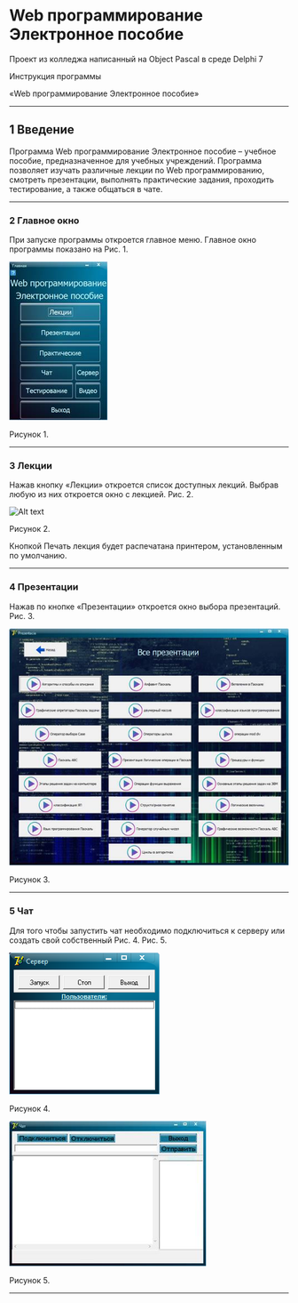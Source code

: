 # Web программирование Электронное пособие
Проект из колледжа написанный на Object Pascal в среде Delphi 7

Инструкция программы

«Web программирование Электронное пособие»
____
## **1 Введение**

 

Программа Web программирование Электронное пособие – учебное пособие, предназначенное для учебных учреждений. Программа позволяет изучать различные лекции по Web программированию, смотреть презентации, выполнять практические задания, проходить тестирование, а также общаться в чате.

 
____
### **2 Главное окно**

 

При запуске программы откроется главное меню. Главное окно программы показано на Рис. 1.

![Alt text](https://github.com/HIKKANOTE/web-course/blob/new_branch/%D0%98%D0%BD%D1%81%D1%82%D1%80%D1%83%D0%BA%D1%86%D0%B8%D1%8F/instruction.files/image002.jpg?raw=true "Main menu")

Рисунок 1.
____
### **3 Лекции**

 

Нажав кнопку «Лекции» откроется список доступных лекций. Выбрав любую из них откроется окно с лекцией. Рис. 2.

![Alt text](https://github.com/HIKKANOTE/web-course/blob/new_branch/%D0%98%D0%BD%D1%81%D1%82%D1%80%D1%83%D0%BA%D1%86%D0%B8%D1%8F/instruction.files/image004.jpg?raw=true "
lectures")

Рисунок 2.

Кнопкой Печать лекция будет распечатана принтером, установленным по умолчанию.
____
### **4 Презентации**

 

Нажав по кнопке «Презентации» откроется окно выбора презентаций. Рис. 3.

![Alt text](https://github.com/HIKKANOTE/web-course/blob/new_branch/%D0%98%D0%BD%D1%81%D1%82%D1%80%D1%83%D0%BA%D1%86%D0%B8%D1%8F/instruction.files/image006.jpg?raw=true "Presentations")

Рисунок 3.
____
### **5 Чат**

 

Для того чтобы запустить чат необходимо подключиться к серверу или создать свой собственный Рис. 4. Рис. 5.

![Alt text](https://github.com/HIKKANOTE/web-course/blob/new_branch/%D0%98%D0%BD%D1%81%D1%82%D1%80%D1%83%D0%BA%D1%86%D0%B8%D1%8F/instruction.files/image007.png?raw=true "Presentations")

Рисунок 4.

![Alt text](https://github.com/HIKKANOTE/web-course/blob/new_branch/%D0%98%D0%BD%D1%81%D1%82%D1%80%D1%83%D0%BA%D1%86%D0%B8%D1%8F/instruction.files/image009.jpg?raw=true "server1")

Рисунок 5.
____
